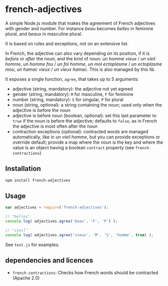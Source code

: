 # french-adjectives

A simple Node.js module that makes the agreement of French adjectives with gender and number.
For instance _beau_ becomes _belles_ in feminine plural, and _beaux_ in masculine plural.

It is based on rules and exceptions, not on an extensive list.

In French, the adjective can also vary depending on its position, if it is _before_ or _after_ the noun, and the kind of noun: _un homme vieux_ / _un vieil homme_, _un homme fou_ / _un fol homme_, _un mol ectoplasme_ / _un ectoplasme mou_, _un hamac vieux_ / _un vieux hamac_.
This is also managed by this lib.

It exposes a single function, `agree`, that takes up to 5 arguments:

* adjective (string, mandatory): the adjective not yet agreed
* gender (string, mandatory): `M` for masculine, `F` for feminine
* number (string, mandatory): `S` for singular, `P` for plural
* noun (string, optional): a string containing the noun; used only when the adjective is before the noun
* adjective is before noun (boolean, optional): set this last parameter to `true` if the noun is before the adjective; defaults to `false`, as in French the adjective is most often after the noun
* contraction exceptions (optional): contracted words are managed automatically, like in _un vieil homme_, but you can provide exceptions or override default; provide a map where the noun is the key and where the value is an object having a boolean `contract` property (see `french-contractions`)

## Installation 
```sh
npm install french-adjectives
```

## Usage

```javascript
var adjectives = require('french-adjectives');

// "belles"
console.log( adjectives.agree('beau', 'F', 'P') );

// "vieil"
console.log( adjectives.agree('vieux', 'M', 'S', 'homme', true) );
```

See `test.js` for examples.

## dependencies and licences

* `french-contractions`: Checks how French words should be contracted (Apache 2.0)
